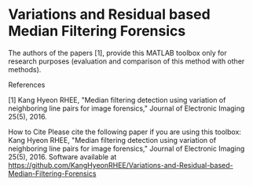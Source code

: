 # Variations and Residual based Median Filtering Forensics
The authors of the papers [1], provide this MATLAB toolbox only for research purposes (evaluation and comparison of this method with other methods).

References

[1] Kang Hyeon RHEE, "Median filtering detection using variation of neighboring line pairs for image forensics," Journal of Electronic Imaging 25(5), 2016.

How to Cite 
Please cite the following paper if you are using this toolbox: Kang Hyeon RHEE, "Median filtering detection using variation of neighboring line pairs for image forensics," Journal of Electronic Imaging 25(5), 2016. Software available at https://github.com/KangHyeonRHEE/Variations-and-Residual-based-Median-Filtering-Forensics


